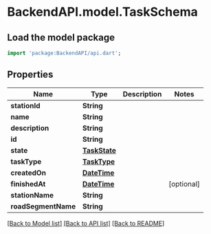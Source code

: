 # BackendAPI.model.TaskSchema

## Load the model package
```dart
import 'package:BackendAPI/api.dart';
```

## Properties
Name | Type | Description | Notes
------------ | ------------- | ------------- | -------------
**stationId** | **String** |  | 
**name** | **String** |  | 
**description** | **String** |  | 
**id** | **String** |  | 
**state** | [**TaskState**](TaskState.md) |  | 
**taskType** | [**TaskType**](TaskType.md) |  | 
**createdOn** | [**DateTime**](DateTime.md) |  | 
**finishedAt** | [**DateTime**](DateTime.md) |  | [optional] 
**stationName** | **String** |  | 
**roadSegmentName** | **String** |  | 

[[Back to Model list]](../README.md#documentation-for-models) [[Back to API list]](../README.md#documentation-for-api-endpoints) [[Back to README]](../README.md)



